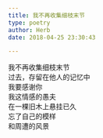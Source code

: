 ```yaml
---  
title: 我不再收集细枝末节  
type: poetry  
author: Herb  
date: 2018-04-25 23:30:43  

---  
```

我不再收集细枝末节  
过去，存留在他人的记忆中  
我要感谢你  
我这情感的愚夫  
在一棵旧木上悬挂已久  
忘了自己的模样  
和周遭的风景